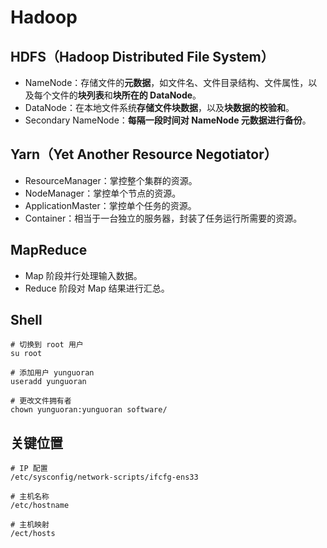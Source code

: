 # Hadoop

## HDFS（Hadoop Distributed File System）

- NameNode：存储文件的**元数据**，如文件名、文件目录结构、文件属性，以及每个文件的**块列表**和**块所在的 DataNode**。
- DataNode：在本地文件系统**存储文件块数据**，以及**块数据的校验和**。
- Secondary NameNode：**每隔一段时间对 NameNode 元数据进行备份**。

## Yarn（Yet Another Resource Negotiator）

- ResourceManager：掌控整个集群的资源。
- NodeManager：掌控单个节点的资源。
- ApplicationMaster：掌控单个任务的资源。
- Container：相当于一台独立的服务器，封装了任务运行所需要的资源。

## MapReduce

- Map 阶段并行处理输入数据。
- Reduce 阶段对 Map 结果进行汇总。

##

## Shell

```shell
# 切换到 root 用户
su root

# 添加用户 yunguoran
useradd yunguoran

# 更改文件拥有者
chown yunguoran:yunguoran software/
```

## 关键位置

```text
# IP 配置
/etc/sysconfig/network-scripts/ifcfg-ens33

# 主机名称
/etc/hostname

# 主机映射
/ect/hosts
```
